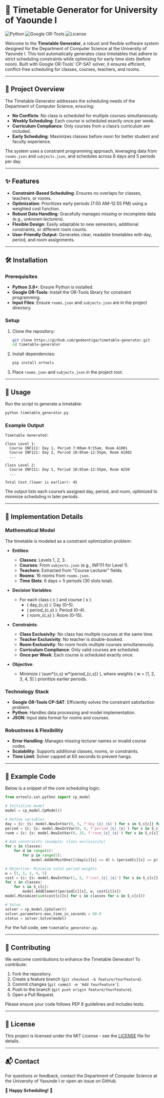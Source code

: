 # 📅 Timetable Generator for University of Yaounde I

![Python](https://img.shields.io/badge/Python-3.8%2B-blue)
![Google OR-Tools](https://img.shields.io/badge/Google%20OR--Tools-CP--SAT-orange)
![License](https://img.shields.io/badge/License-MIT-green)

Welcome to the **Timetable Generator**, a robust and flexible software system designed for the Department of Computer Science at the University of Yaounde I. This tool automatically generates class timetables that adhere to strict scheduling constraints while optimizing for early time slots (before noon). Built with Google OR-Tools' CP-SAT solver, it ensures efficient, conflict-free scheduling for classes, courses, teachers, and rooms.

---

## 🎯 Project Overview

The Timetable Generator addresses the scheduling needs of the Department of Computer Science, ensuring:

- **No Conflicts**: No class is scheduled for multiple courses simultaneously.
- **Weekly Scheduling**: Each course is scheduled exactly once per week.
- **Curriculum Compliance**: Only courses from a class’s curriculum are included.
- **Early Scheduling**: Maximizes classes before noon for better student and faculty experience.

The system uses a constraint programming approach, leveraging data from `rooms.json` and `subjects.json`, and schedules across 6 days and 5 periods per day.

---

## ✨ Features

- **Constraint-Based Scheduling**: Ensures no overlaps for classes, teachers, or rooms.
- **Optimization**: Prioritizes early periods (7:00 AM–12:55 PM) using a weighted cost function.
- **Robust Data Handling**: Gracefully manages missing or incomplete data (e.g., unknown lecturers).
- **Flexible Design**: Easily adaptable to new semesters, additional constraints, or different room counts.
- **User-Friendly Output**: Generates clear, readable timetables with day, period, and room assignments.

---

## 🛠️ Installation

### Prerequisites

- **Python 3.8+**: Ensure Python is installed.
- **Google OR-Tools**: Install the OR-Tools library for constraint programming.
- **Input Files**: Ensure `rooms.json` and `subjects.json` are in the project directory.

### Setup

1. Clone the repository:
   ```bash
   git clone https://github.com/gedeontiga/timetable-generator.git
   cd timetable-generator
   ```
2. Install dependencies:
   ```bash
   pip install ortools
   ```
3. Place `rooms.json` and `subjects.json` in the project root.

---

## 🚀 Usage

Run the script to generate a timetable:

```bash
python timetable_generator.py
```

### Example Output

```
Timetable Generated:

Class Level 1:
  Course INF111: Day 1, Period 7:00am-9:55am, Room A1001
  Course INF121: Day 2, Period 10:05am-12:55pm, Room A1002
  ...

Class Level 2:
  Course INF211: Day 1, Period 10:05am-12:55pm, Room A250
  ...

Total Cost (lower is earlier): 45
```

The output lists each course’s assigned day, period, and room, optimized to minimize scheduling in later periods.

---

## 🧠 Implementation Details

### Mathematical Model

The timetable is modeled as a constraint optimization problem:

- **Entities**:

  - **Classes**: Levels 1, 2, 3.
  - **Courses**: From `subjects.json` (e.g., INF111 for Level 1).
  - **Teachers**: Extracted from "Course Lecturer" fields.
  - **Rooms**: 16 rooms from `rooms.json`.
  - **Time Slots**: 6 days × 5 periods (30 slots total).

- **Decision Variables**:

  - For each class \( c \) and course \( s \):
    - \( day\_{c,s} \): Day (0–5).
    - \( period\_{c,s} \): Period (0–4).
    - \( room\_{c,s} \): Room (0–15).

- **Constraints**:

  - **Class Exclusivity**: No class has multiple courses at the same time.
  - **Teacher Exclusivity**: No teacher is double-booked.
  - **Room Exclusivity**: No room hosts multiple courses simultaneously.
  - **Curriculum Compliance**: Only valid courses are scheduled.
  - **Once per Week**: Each course is scheduled exactly once.

- **Objective**:
  - Minimize \( \sum*{c,s} w*{period\_{c,s}} \), where weights \( w = [1, 2, 3, 4, 5] \) prioritize earlier periods.

### Technology Stack

- **Google OR-Tools CP-SAT**: Efficiently solves the constraint satisfaction problem.
- **Python**: Handles data processing and model implementation.
- **JSON**: Input data format for rooms and courses.

### Robustness & Flexibility

- **Error Handling**: Manages missing lecturer names or invalid course codes.
- **Scalability**: Supports additional classes, rooms, or constraints.
- **Time Limit**: Solver capped at 60 seconds to prevent hangs.

---

## 📝 Example Code

Below is a snippet of the core scheduling logic:

```python
from ortools.sat.python import cp_model

# Initialize model
model = cp_model.CpModel()

# Define variables
day = {c: {s: model.NewIntVar(0, 5, f'day_{c}_{s}') for s in S_c[c]} for c in classes}
period = {c: {s: model.NewIntVar(0, 4, f'period_{c}_{s}') for s in S_c[c]} for c in classes}
room = {c: {s: model.NewIntVar(0, 15, f'room_{c}_{s}') for s in S_c[c]} for c in classes}

# Add constraints (example: class exclusivity)
for c in classes:
    for d in range(6):
        for p in range(5):
            model.AddAtMostOne([(day[c][s] == d) & (period[c][s] == p) for s in S_c[c]])

# Objective: Minimize total period weights
w = [1, 2, 3, 4, 5]
cost = {c: {s: model.NewIntVar(1, 5, f'cost_{c}_{s}') for s in S_c[c]} for c in classes}
for c in classes:
    for s in S_c[c]:
        model.AddElement(period[c][s], w, cost[c][s])
model.Minimize(sum(cost[c][s] for c in classes for s in S_c[c]))

# Solve
solver = cp_model.CpSolver()
solver.parameters.max_time_in_seconds = 60.0
status = solver.Solve(model)
```

For the full code, see `timetable_generator.py`.

---

## 🤝 Contributing

We welcome contributions to enhance the Timetable Generator! To contribute:

1. Fork the repository.
2. Create a feature branch (`git checkout -b feature/YourFeature`).
3. Commit changes (`git commit -m 'Add YourFeature'`).
4. Push to the branch (`git push origin feature/YourFeature`).
5. Open a Pull Request.

Please ensure your code follows PEP 8 guidelines and includes tests.

---

## 📜 License

This project is licensed under the MIT License - see the [LICENSE](LICENSE) file for details.

---

## 📬 Contact

For questions or feedback, contact the Department of Computer Science at the University of Yaounde I or open an issue on GitHub.

🌟 **Happy Scheduling!** 🌟
